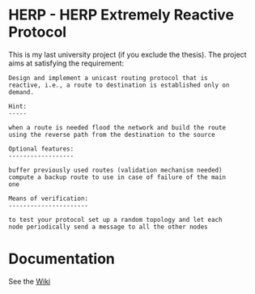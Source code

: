 HERP - HERP Extremely Reactive Protocol
==================================

This is my last university project (if you exclude the thesis). The
project aims at satisfying the requirement:

    Design and implement a unicast routing protocol that is
    reactive, i.e., a route to destination is established only on
    demand.

    Hint:
    -----

    when a route is needed flood the network and build the route
    using the reverse path from the destination to the source

    Optional features:
    ------------------

    buffer previously used routes (validation mechanism needed)
    compute a backup route to use in case of failure of the main
    one

    Means of verification:
    ----------------------

    to test your protocol set up a random topology and let each
    node periodically send a message to all the other nodes

Documentation
=============

See the [Wiki]

[Wiki]: http://github.com/dacav/wsn-herp/wiki
